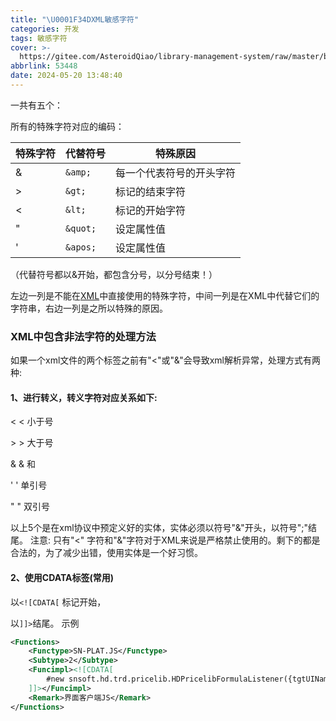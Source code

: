```yaml
---
title: "\U0001F34DXML敏感字符"
categories: 开发
tags: 敏感字符
cover: >-
  https://gitee.com/AsteroidQiao/library-management-system/raw/master/book-avatar/17161842071141716184206438.png
abbrlink: 53448
date: 2024-05-20 13:48:40
---
```


一共有五个：

所有的特殊字符对应的编码：

| 特殊字符 | 代替符号     | 特殊原因         |
|------|----------|--------------|
| &    | `&amp;`  | 每一个代表符号的开头字符 |
| >    | `&gt;`   | 标记的结束字符      |
| <    | `&lt;`   | 标记的开始字符      |
| "    | `&quot;` | 设定属性值        |
| '    | `&apos;` | 设定属性值        |

（代替符号都以&开始，都包含分号，以分号结束！）

左边一列是不能在[XML]()中直接使用的特殊字符，中间一列是在XML中代替它们的字符串，右边一列是之所以特殊的原因。

### XML中包含非法字符的处理方法

如果一个xml文件的两个标签之前有"<"或"&"会导致xml解析异常，处理方式有两种:

#### 1、进行转义，转义字符对应关系如下:

< <                小于号

\> >                大于号

& & 和

' '                    单引号

" "                双引号

以上5个是在xml协议中预定义好的实体，实体必须以符号"&"开头，以符号";"结尾。 注意: 只有"<" 字符和"&"字符对于XML来说是严格禁止使用的。剩下的都是合法的，为了减少出错，使用实体是一个好习惯。

#### 2、使用CDATA标签(常用)

以`<![CDATA[` 标记开始，

以`]]>`结尾。
示例

```xml
<Functions>
    <Functype>SN-PLAT.JS</Functype>
    <Subtype>2</Subtype>
    <Funcimpl><![CDATA[
        #new snsoft.hd.trd.pricelib.HDPricelibFormulaListener({tgtUINames:["pricelib"]})
    ]]></Funcimpl>
    <Remark>界面客户端JS</Remark>
</Functions>
```
